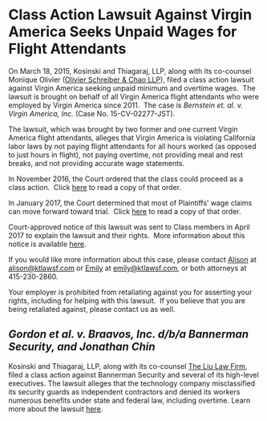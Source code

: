 # Class Action Lawsuit Against Virgin America Seeks Unpaid Wages for Flight Attendants

On March 18, 2015, Kosinski and Thiagaraj, LLP, along with its co-counsel Monique Olivier ([Olivier Schreiber & Chao LLP](http://www.osclegal.com/)), filed a class action lawsuit against Virgin America seeking unpaid minimum and overtime wages.  The lawsuit is brought on behalf of all Virgin America flight attendants who were employed by Virgin America since 2011.  The case is _Bernstein et. al. v. Virgin America, Inc._ (Case No. 15-CV-02277-JST).

The lawsuit, which was brought by two former and one current Virgin America flight attendants, alleges that Virgin America is violating California labor laws by not paying flight attendants for all hours worked (as opposed to just hours in flight), not paying overtime, not providing meal and rest breaks, and not providing accurate wage statements. 

In November 2016, the Court ordered that the class could proceed as a class action.  Click [here](/documents/bernstein-v-virgin-america-order-class-certification.pdf) to read a copy of that order.

In January 2017, the Court determined that most of Plaintiffs’ wage claims can move forward toward trial.  Click [here](/documents/bernstein-v-virgin-america-order-summary-judgment.pdf) to read a copy of that order.

Court-approved notice of this lawsuit was sent to Class members in April 2017 to explain the lawsuit and their rights.  More information about this notice is available [here](http://virginwagelawsuit.com/).

If you would like more information about this case, please contact [Alison](/alison-kosinski) at [alison@ktlawsf.com](mailto:alison@ktlawsf.com) or [Emily](/emily-thiagaraj) at [emily@ktlawsf.com](mailto:emily@ktlawsf.com), or both attorneys at 415-230-2860.

Your employer is prohibited from retaliating against you for asserting your rights, including for helping with this lawsuit.  If you believe that you are being retaliated against, please contact us as well.

## _Gordon et al. v. Braavos, Inc. d/b/a Bannerman Security, and Jonathan Chin_

Kosinski and Thiagaraj, LLP, along with its co-counsel [The Liu Law Firm](http://www.liulawpc.com), filed a class action against Bannerman Security and several of its high-level executives.  The lawsuit alleges that the technology company misclassified its security guards as independent contractors and denied its workers numerous benefits under state and federal law, including overtime.  Learn more about the lawsuit [here](/documents/gordon-v-bannerman.pdf).

